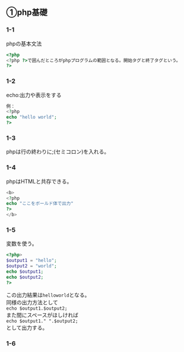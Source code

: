 ## ①php基礎
### 1-1
phpの基本文法
```php
<?php
<?php ?>で囲んだところがphpプログラムの範囲となる。開始タグと終了タグという。
?>
```

### 1-2
echo:出力や表示をする</br>
```php
例：
<?php
echo "hello world";
?>
```

### 1-3
phpは行の終わりに;(セミコロン)を入れる。

### 1-4
phpはHTMLと共存できる。
```php
<b>
<?php
echo "ここをボールド体で出力"
?>
</b>
```

### 1-5
変数を使う。
```php
<?php>
$output1 = "hello";
$output2 = "world";
echo $output1;
echo $output2;
?>
```
この出力結果は`helloworld`となる。</br>
同様の出力方法として</br>
`echo $output1.$output2;`</br>
また間にスペースがほしければ</br>
`echo $output1." ".$output2;`</br>
として出力する。

### 1-6